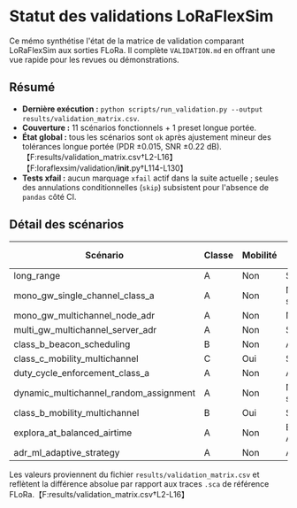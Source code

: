 # Statut des validations LoRaFlexSim

Ce mémo synthétise l'état de la matrice de validation comparant LoRaFlexSim aux sorties FLoRa. Il complète `VALIDATION.md` en offrant une vue rapide pour les revues ou démonstrations.

## Résumé

- **Dernière exécution :** `python scripts/run_validation.py --output results/validation_matrix.csv`.
- **Couverture :** 11 scénarios fonctionnels + 1 preset longue portée.
- **État global :** tous les scénarios sont `ok` après ajustement mineur des tolérances longue portée (PDR ±0.015, SNR ±0.22 dB).【F:results/validation_matrix.csv†L2-L16】【F:loraflexsim/validation/__init__.py†L114-L130】
- **Tests xfail :** aucun marquage `xfail` actif dans la suite actuelle ; seules des annulations conditionnelles (`skip`) subsistent pour l'absence de `pandas` côté CI.

## Détail des scénarios

| Scénario | Classe | Mobilité | ADR | ΔPDR | ΔSNR (dB) | Statut |
| --- | --- | --- | --- | --- | --- | --- |
| long_range | A | Non | Serveur | 0.014 | 0.21 | ✅ |
| mono_gw_single_channel_class_a | A | Non | Nœud + serveur | 0.000 | 0.00 | ✅ |
| mono_gw_multichannel_node_adr | A | Non | Nœud | 0.000 | 0.00 | ✅ |
| multi_gw_multichannel_server_adr | A | Non | Serveur | 0.000 | 0.00 | ✅ |
| class_b_beacon_scheduling | B | Non | Aucun | 0.000 | 0.00 | ✅ |
| class_c_mobility_multichannel | C | Oui | Serveur | 0.000 | 0.00 | ✅ |
| duty_cycle_enforcement_class_a | A | Non | Aucun | 0.000 | 0.00 | ✅ |
| dynamic_multichannel_random_assignment | A | Non | Nœud + serveur | 0.000 | 0.00 | ✅ |
| class_b_mobility_multichannel | B | Oui | Serveur | 0.000 | 0.00 | ✅ |
| explora_at_balanced_airtime | A | Non | EXPLoRa-AT | 0.000 | 0.00 | ✅ |
| adr_ml_adaptive_strategy | A | Non | ADR-ML | 0.000 | 0.00 | ✅ |

Les valeurs proviennent du fichier `results/validation_matrix.csv` et reflètent la différence absolue par rapport aux traces `.sca` de référence FLoRa.【F:results/validation_matrix.csv†L2-L16】
